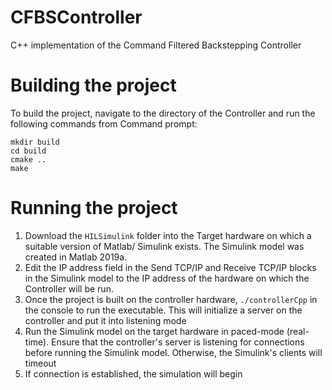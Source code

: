 # CFBSController
C++ implementation of the Command Filtered Backstepping Controller

# Building the project
To build the project, navigate to the directory of the Controller and run the following commands from Command prompt:

`mkdir build`\
`cd build` \
`cmake ..`\
`make`

# Running the project
1. Download the `HILSimulink` folder into the Target hardware on which a suitable version of Matlab/ Simulink exists. The Simulink model was created in Matlab 2019a. 
2. Edit the IP address field in the Send TCP/IP and Receive TCP/IP blocks in the Simulink model to the IP address of the hardware on which the Controller will be run.
3. Once the project is built on the controller hardware, `./controllerCpp` in the console to run the executable. This will initialize a server on the controller and put it into      listening mode
4. Run the Simulink model on the target hardware in paced-mode (real-time). Ensure that the controller's server is listening for connections before running the Simulink model. Otherwise, the Simulink's clients will timeout 
5. If connection is established, the simulation will begin
